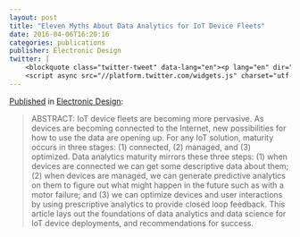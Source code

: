 ```yaml
---
layout: post
title: "Eleven Myths About Data Analytics for IoT Device Fleets"
date: 2016-04-06T16:20:16
categories: publications
publisher: Electronic Design
twitter: |
    <blockquote class="twitter-tweet" data-lang="en"><p lang="en" dir="ltr">It&#39;s not magic, it&#39;s data. 11 data analytics myths busted: <a href="https://t.co/8YKWlq2aXz">https://t.co/8YKWlq2aXz</a> <a href="https://twitter.com/markbenson">@markbenson</a> <a href="https://twitter.com/electronic">@Electronic</a> Design <a href="https://twitter.com/hashtag/IoT?src=hash">#IoT</a></p>&mdash; General Assembly (@GA) <a href="https://twitter.com/GA/status/721046179971117056">April 15, 2016</a></blockquote>
    <script async src="//platform.twitter.com/widgets.js" charset="utf-8"></script>
---
```


[Published](http://electronicdesign.com/iot/11-myths-about-data-analytics-iot-device-fleets) in [Electronic Design](http://electronicdesign.com/):

> ABSTRACT: IoT device fleets are becoming more pervasive. As devices are becoming connected to the Internet, new possibilities for how to use the data are opening up. For any IoT solution, maturity occurs in three stages: (1) connected, (2) managed, and (3) optimized. Data analytics maturity mirrors these three steps: (1) when devices are connected we can get some descriptive data about them; (2) when devices are managed, we can generate predictive analytics on them to figure out what might happen in the future such as with a motor failure; and (3) we can optimize devices and user interactions by using prescriptive analytics to provide closed loop feedback. This article lays out the foundations of data analytics and data science for IoT device deployments, and recommendations for success.

